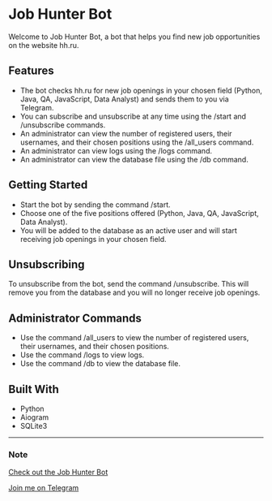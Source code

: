 # Job Hunter Bot

Welcome to Job Hunter Bot, a bot that helps you find new job opportunities on the website hh.ru.


## Features

- The bot checks hh.ru for new job openings in your chosen field (Python, Java, QA, JavaScript, Data Analyst) and sends them to you via Telegram.
- You can subscribe and unsubscribe at any time using the /start and /unsubscribe commands.
- An administrator can view the number of registered users, their usernames, and their chosen positions using the /all_users command. 
- An administrator can view logs using the /logs command. 
- An administrator can view the database file using the /db command.

  
## Getting Started

- Start the bot by sending the command /start.
- Choose one of the five positions offered (Python, Java, QA, JavaScript, Data Analyst). 
- You will be added to the database as an active user and will start receiving job openings in your chosen field.

## **Unsubscribing**

To unsubscribe from the bot, send the command /unsubscribe. This will remove you from the database and you will no longer receive job openings. 

## Administrator Commands

* Use the command /all_users to view the number of registered users, their usernames, and their chosen positions.
* Use the command /logs to view logs.
* Use the command /db to view the database file.

## Built With

* Python
* Aiogram
* SQLite3

----
  
### Note

[Check out the Job Hunter Bot](https://t.me/jobninja_bot)


[Join me on Telegram](https://t.me/s_tee)
